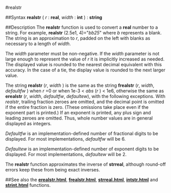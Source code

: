 
#realstr

##Syntax
**realstr** ( _r_ : **real**, _width_ : **int** ) : **string**


##Description
The **realstr** function is used to convert a **real** number to a string. For example, **realstr** (2.5e1, 4)="_bb25_" where _b_ represents a blank. The string is an approximation to _r_, padded on the left with blanks as necessary to a length of _width_.

The _width_ parameter must be non-negative. If the _width_ parameter is not large enough to represent the value of _r_ it is implicitly increased as needed. The displayed value is rounded to the nearest decimal equivalent with this accuracy. In the case of a tie, the display value is rounded to the next larger value.

The string **realstr** (_r_, _width_ ) is the same as the string **frealstr** (_r_, _width_, _defaultfw_ ) when _r_ =0 or when 1e-3 < _abs_ (_r_ ) < 1e6, otherwise the same as **erealstr** (_r_, _width_, _defaultfw_, _defaultew_), with the following exceptions. With _realstr_, trailing fraction zeroes are omitted, and the decimal point is omitted if the entire fraction is zero. (These omissions take place even if the exponent part is printed.) If an exponent is printed, any plus sign and leading zeroes are omitted. Thus, whole number values are in general displayed as integers.

_Defaultfw_ is an implementation-defined number of fractional digits to be displayed. For most implementations, _defaultfw_ will be 6. 

_Defaultew_ is an implementation-defined number of exponent digits to be displayed. For most implementations, _defaultew_ will be 2.

The **realstr** function approximates the inverse of **strreal**, although round-off errors keep these from being exact inverses.


##See also
the **[erealstr.html](erealstr)**, **[frealstr.html](frealstr)**, **[strreal.html](strreal)**, **[intstr.html](intstr)** and **[strint.html](strint)** functions.

